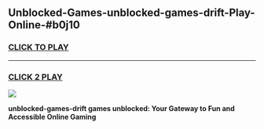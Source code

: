 
## Unblocked-Games-unblocked-games-drift-Play-Online-#b0j10
<h3>
<a href="https://premium.freeplayer.one?title=unblocked-games-drift&ref=24F">CLICK TO PLAY</a></h3>
<hr>

<h3>
<a href="https://premium.freeplayer.one?title=unblocked-games-drift&ref=24F">CLICK 2 PLAY</a>
  
</h3>

<a href="https://premium.freeplayer.one?title=unblocked-games-drift&ref=24F/"><img src="https://clearcache.store/games.png"></a>


**unblocked-games-drift games unblocked: Your Gateway to Fun and Accessible Online Gaming**

